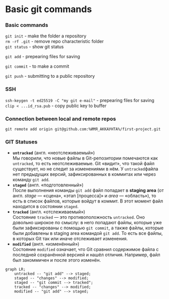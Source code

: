 # Basic git commands  
### Basic commands  
`git init` - make the folder a repository  
`rm -rf .git` - remove repo characteristic folder  
`git status` - show git status


`git add` - prepearing files for saving


`git commit` - to make a commit


`git push` - submitting to a public repository  


### SSH  
`ssh-keygen -t ed25519 -C "my git e-mail"` - prepearing files for saving  
`clip < ...id_rsa.pub` - copy public key to buffer  


### Connection between local and remote repos  
```
git remote add origin git@github.com:%ИМЯ_АККАУНТА%/first-project.git
```

### GIT Statuses
- **`untracked`** (англ. «неотслеживаемый»)  
Мы говорили, что новые файлы в Git-репозитории помечаются как `untracked`, то есть неотслеживаемые. Git «видит», что такой файл существует, но не следит за изменениями в нём. У `untracked`файла нет предыдущих версий, зафиксированных в коммитах или через команду `git add`.
- **`staged`** (англ. «подготовленный»)  
После выполнения команды `git add` файл попадает в **staging area** (от англ. *stage* — «сцена», «этап [процесса]» и *area* — «область»), то есть в список файлов, которые войдут в коммит. В этот момент файл находится в состоянии `staged`.
- **`tracked`** (англ. «отслеживаемый»)  
Состояние `tracked` — это противоположность `untracked`. Оно довольно широкое по смыслу: в него попадают файлы, которые уже были зафиксированы с помощью `git commit`, а также файлы, которые были добавлены в staging area командой `git add`. То есть все файлы, в которых Git так или иначе отслеживает изменения.
- **`modified`** (англ. «изменённый»)  
Состояние `modified` означает, что Git сравнил содержимое файла с последней сохранённой версией и нашёл отличия. Например, файл был закоммичен и после этого изменён.  


```mermaid
graph LR;
	untracked -- "git add" --> staged;
	staged -- "changes" --> modified;
	staged -- "git commit --> tracked";
	tracked -- "changes" --> modified;
	modified -- "git add" --> staged;
```







